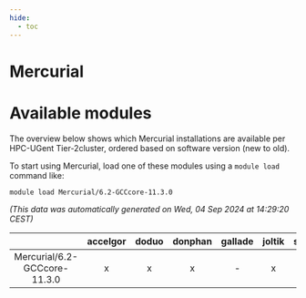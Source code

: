 ```yaml
---
hide:
  - toc
---
```


Mercurial
=========

# Available modules


The overview below shows which Mercurial installations are available per HPC-UGent Tier-2cluster, ordered based on software version (new to old).

To start using Mercurial, load one of these modules using a `module load` command like:

```shell
module load Mercurial/6.2-GCCcore-11.3.0
```

*(This data was automatically generated on Wed, 04 Sep 2024 at 14:29:20 CEST)*  

| |accelgor|doduo|donphan|gallade|joltik|shinx|skitty|
| :---: | :---: | :---: | :---: | :---: | :---: | :---: | :---: |
|Mercurial/6.2-GCCcore-11.3.0|x|x|x|-|x|-|x|

